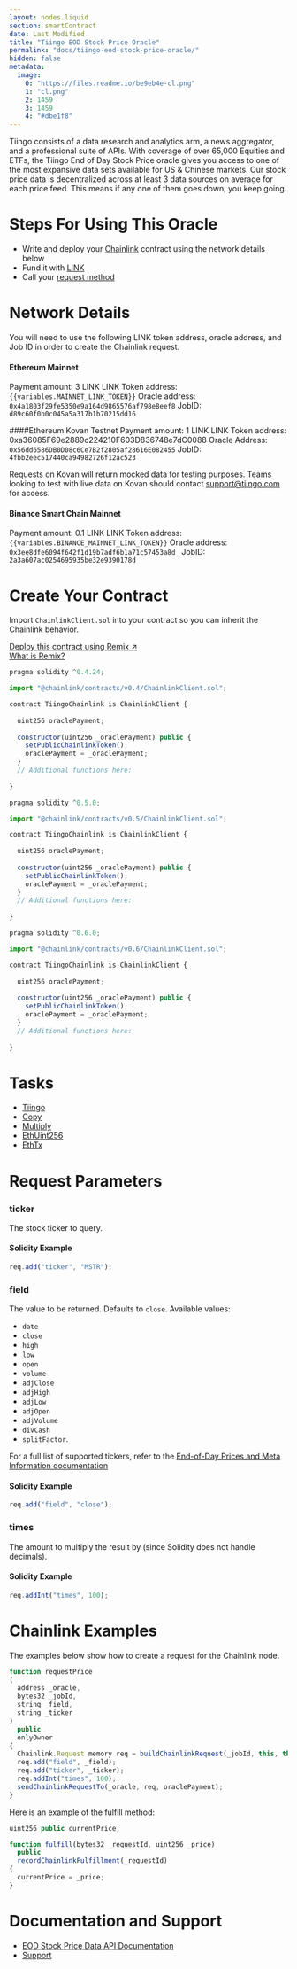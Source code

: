 ```yaml
---
layout: nodes.liquid
section: smartContract
date: Last Modified
title: "Tiingo EOD Stock Price Oracle"
permalink: "docs/tiingo-eod-stock-price-oracle/"
hidden: false
metadata: 
  image: 
    0: "https://files.readme.io/be9eb4e-cl.png"
    1: "cl.png"
    2: 1459
    3: 1459
    4: "#dbe1f8"
---
```

Tiingo consists of a data research and analytics arm, a news aggregator, and a professional suite of APIs. With coverage of over 65,000 Equities and ETFs, the Tiingo End of Day Stock Price oracle gives you access to one of the most expansive data sets available for US & Chinese markets. Our stock price data is decentralized across at least 3 data sources on average for each price feed. This means if any one of them goes down, you keep going.

# Steps For Using This Oracle

- Write and deploy your [Chainlink](../example-walkthrough)  contract using the network details below
- Fund it with [LINK](../link-token-contracts)
- Call your [request method](#section-chainlink-examples)

# Network Details

You will need to use the following LINK token address, oracle address, and Job ID in order to create the Chainlink request.

#### Ethereum Mainnet
Payment amount: 3 LINK
LINK Token address:  `{{variables.MAINNET_LINK_TOKEN}}`
Oracle address: `0x4a1803f29fe5350e9a164d9865576af798e8eef8`
JobID: `d89c60f0b0c045a5a317b1b70215dd16`

####Ethereum Kovan Testnet
Payment amount: 1 LINK
LINK Token address: 0xa36085F69e2889c224210F603D836748e7dC0088
Oracle Address: `0x56dd6586DB0D08c6Ce7B2f2805af28616E082455`
JobID: `4fbb2eec517440ca94982726f12ac523`

Requests on Kovan will return mocked data for testing purposes. Teams looking to test with live data on Kovan should contact support@tiingo.com for access.

#### Binance Smart Chain Mainnet
Payment amount: 0.1 LINK
LINK Token address:`{{variables.BINANCE_MAINNET_LINK_TOKEN}}`
Oracle address: `0x3ee8dfe6094f642f1d19b7adf6b1a71c57453a8d `
JobID: `2a3a607ac0254695935be32e9390178d`

# Create Your Contract

Import `ChainlinkClient.sol` into your contract so you can inherit the Chainlink behavior.

<div class="row text-center center">
<div class="col-xs-12 col-md-6 col-md-offset-3">
<a href="https://remix.ethereum.org/#version=soljson-v0.6.7+commit.b8d736ae.js&optimize=false&evmVersion=null&gist=0cfa70c25bd5a386bf9ee2e8e9f386e0" target="_blank" class="cl-button--ghost solidity-tracked">Deploy this contract using Remix ↗</a>
</div>
<div class="col-xs-12 col-md-6 col-md-offset-3">
<a href="/docs/example-walkthrough" target="_blank">What is Remix?</a>
</div>
</div>

```javascript Solidity 4
pragma solidity ^0.4.24;

import "@chainlink/contracts/v0.4/ChainlinkClient.sol";

contract TiingoChainlink is ChainlinkClient {
  
  uint256 oraclePayment;
  
  constructor(uint256 _oraclePayment) public {
    setPublicChainlinkToken();
    oraclePayment = _oraclePayment;
  }
  // Additional functions here:
  
}
```
```javascript Solidity 5
pragma solidity ^0.5.0;

import "@chainlink/contracts/v0.5/ChainlinkClient.sol";

contract TiingoChainlink is ChainlinkClient {
  
  uint256 oraclePayment;
  
  constructor(uint256 _oraclePayment) public {
    setPublicChainlinkToken();
    oraclePayment = _oraclePayment;
  }
  // Additional functions here:
  
}
```
```javascript Solidity 6
pragma solidity ^0.6.0;

import "@chainlink/contracts/v0.6/ChainlinkClient.sol";

contract TiingoChainlink is ChainlinkClient {
  
  uint256 oraclePayment;
  
  constructor(uint256 _oraclePayment) public {
    setPublicChainlinkToken();
    oraclePayment = _oraclePayment;
  }
  // Additional functions here:
  
}
```

# Tasks

- [Tiingo](https://market.link/adapters/ce0a34cf-306e-4fa4-8d27-271028694cb2/data-sources?network=1)
- [Copy](/docs/adapters#copy)
- [Multiply](/docs/adapters#multiply)
- [EthUint256](/docs/adapters#ethuint256)
- [EthTx](/docs/adapters#ethtx)

# Request Parameters

### ticker

The stock ticker to query.

#### Solidity Example

```javascript
req.add("ticker", "MSTR");
```

### field

The value to be returned. Defaults to `close`. Available values:
- `date`
- `close`
- `high`
- `low`
- `open`
- `volume`
- `adjClose`
- `adjHigh`
- `adjLow`
- `adjOpen`
- `adjVolume`
- `divCash`
- `splitFactor`.

For a full list of supported tickers, refer to the <a href="https://api.tiingo.com/documentation/end-of-day" target="_blank">End-of-Day Prices and Meta Information documentation</a>

#### Solidity Example

```javascript
req.add("field", "close");
```

### times

The amount to multiply the result by (since Solidity does not handle decimals).

#### Solidity Example

```javascript
req.addInt("times", 100);
```

# Chainlink Examples

The examples below show how to create a request for the Chainlink node.

```javascript
function requestPrice
(
  address _oracle,
  bytes32 _jobId,
  string _field,
  string _ticker
)
  public
  onlyOwner
{
  Chainlink.Request memory req = buildChainlinkRequest(_jobId, this, this.fulfill.selector);
  req.add("field", _field);
  req.add("ticker", _ticker);
  req.addInt("times", 100);
  sendChainlinkRequestTo(_oracle, req, oraclePayment);
}
```

Here is an example of the fulfill method:

```javascript
uint256 public currentPrice;

function fulfill(bytes32 _requestId, uint256 _price)
  public
  recordChainlinkFulfillment(_requestId)
{
  currentPrice = _price;
}
```

# Documentation and Support

- <a href="https://api.tiingo.com/documentation/end-of-day" target="_blank">EOD Stock Price Data API Documentation</a>
- <a href="mailto:support@tiingo.com" target="_blank">Support</a>